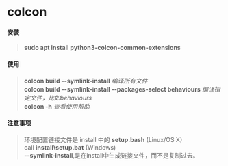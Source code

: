 # colcon

#### 安装
> **sudo apt install python3-colcon-common-extensions**   

#### 使用
> **colcon build --symlink-install**  *编译所有文件*  
> **colcon build --symlink-install --packages-select behaviours**  *编译指定文件，比如behaviours*   
> **colcon -h** *查看使用帮助*  

#### 注意事项
> 环境配置链接文件是 install 中的 **setup.bash**  (Linux/OS X)  
> call **install\setup.bat** (Windows)  
> **--symlink-install**,是在install中生成链接文件，而不是复制过去。